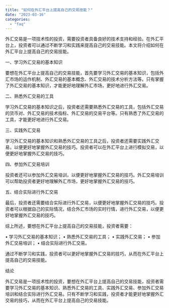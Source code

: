 ```yaml
---
title: "如何在外汇平台上提高自己的交易技能？"
date: "2023-03-16"
categories: 
  - "faq"
---
```


外汇交易是一项技术性的投资，需要投资者具备良好的技术支持和经验。在外汇平台上，投资者可以通过不断学习和实践来提高自己的交易技能。本文将介绍如何在外汇平台上提高自己的交易技能。

一、学习外汇交易的基本知识

要想在外汇平台上提高自己的交易技能，首先要学习外汇交易的基本知识，包括外汇市场的运作机制、外汇交易的基本概念、外汇交易的技术分析方法等。只有掌握了外汇交易的基本知识，才能更好地理解外汇市场，更好地进行外汇交易。

二、熟悉外汇交易的工具

学习外汇交易的基本知识之后，投资者还需要熟悉外汇交易的工具，包括外汇交易的货币对、外汇交易的技术指标、外汇交易的交易平台等。只有熟悉了外汇交易的工具，才能更好地进行外汇交易。

三、实践外汇交易

学习外汇交易的基本知识和熟悉外汇交易的工具之后，投资者还需要实践外汇交易，以便更好地掌握外汇交易的技巧。投资者可以在外汇平台上进行模拟交易，以便更好地掌握外汇交易的技巧。

四、参加外汇交易培训

投资者还可以参加外汇交易培训，以便更好地掌握外汇交易的技巧。外汇交易培训可以帮助投资者更好地理解外汇市场，更好地掌握外汇交易的技巧。

五、结合实际进行外汇交易

最后，投资者还需要结合实际进行外汇交易，以便更好地掌握外汇交易的技巧。投资者可以根据自己的实际情况，结合外汇市场的实时行情，进行外汇交易，以便更好地掌握外汇交易的技巧。

综上所述，要想在外汇平台上提高自己的交易技能，投资者需要：

• 学习外汇交易的基本知识； • 熟悉外汇交易的工具； • 实践外汇交易； • 参加外汇交易培训； • 结合实际进行外汇交易。

通过不断学习和实践，投资者可以更好地掌握外汇交易的技巧，从而在外汇平台上提高自己的交易技能。

结论

外汇交易是一项技术性的投资，要想在外汇平台上提高自己的交易技能，投资者需要学习外汇交易的基本知识、熟悉外汇交易的工具、实践外汇交易、参加外汇交易培训和结合实际进行外汇交易。只有不断学习和实践，投资者才能更好地掌握外汇交易的技巧，从而在外汇平台上提高自己的交易技能。
